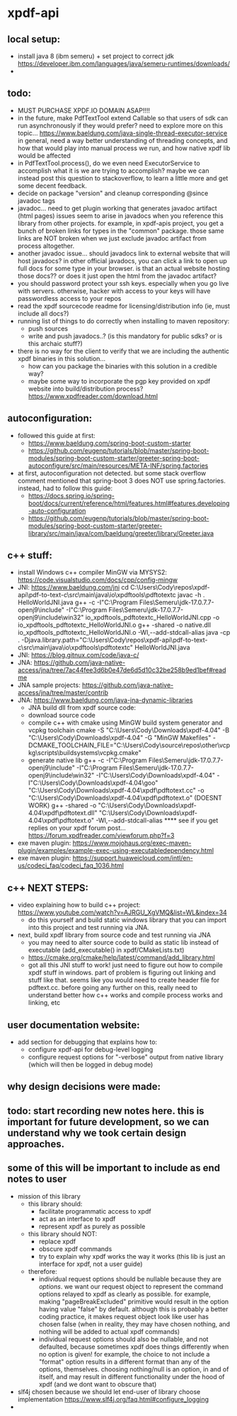 # xpdf-api

## local setup:
- install java 8 (ibm semeru) + set project to correct jdk https://developer.ibm.com/languages/java/semeru-runtimes/downloads/
- 

## todo:
- MUST PURCHASE XPDF.IO DOMAIN ASAP!!!!
- in the future, make PdfTextTool extend Callable so that users of sdk can run asynchronously if they would prefer?
  need to explore more on this topic... https://www.baeldung.com/java-single-thread-executor-service
  in general, need a way better understanding of threading concepts, and how that would play into manual process we run, and how native xpdf lib would be affected
- in PdfTextTool.process(), do we even need ExecutorService to accomplish what it is we are trying to accomplish?
  maybe we can instead post this question to stackoverflow, to learn a little more and get some decent feedback.
- decide on package "version" and cleanup corresponding @since javadoc tags
- javadoc...
  need to get plugin working that generates javadoc artifact (html pages)
  issues seem to arise in javadocs when you reference this library from other projects.
  for example, in xpdf-apis project, you get a bunch of broken links for types in the "common" package.
  those same links are NOT broken when we just exclude javadoc artifact from process altogether.
- another javadoc issue...
  should javadocs link to external website that will host javadocs?
  in other official javadocs, you can click a link to open up full docs for some type in your browser.
  is that an actual website hosting those docs?? or does it just open the html from the javadoc artifact?
- you should password protect your ssh keys. especially when you go live with servers. otherwise, hacker with access to your keys will have passwordless access to your repos
- read the xpdf sourcecode readme for licensing/distribution info (ie, must include all docs?)
- running list of things to do correctly when installing to maven repository:
  - push sources
  - write and push javadocs..? (is this mandatory for public sdks? or is this archaic stuff?)
- there is no way for the client to verify that we are including the authentic xpdf binaries in this solution... 
  - how can you package the binaries with this solution in a credible way?
  - maybe some way to incorporate the pgp key provided on xpdf website into build/distribution process? https://www.xpdfreader.com/download.html

## autoconfiguration:
- followed this guide at first:
  - https://www.baeldung.com/spring-boot-custom-starter
  - https://github.com/eugenp/tutorials/blob/master/spring-boot-modules/spring-boot-custom-starter/greeter-spring-boot-autoconfigure/src/main/resources/META-INF/spring.factories
- at first, autoconfiguration not detected. but some stack overflow comment mentioned that spring-boot 3 does NOT use spring.factories. instead, had to follow this guide:
  - https://docs.spring.io/spring-boot/docs/current/reference/html/features.html#features.developing-auto-configuration
  - https://github.com/eugenp/tutorials/blob/master/spring-boot-modules/spring-boot-custom-starter/greeter-library/src/main/java/com/baeldung/greeter/library/Greeter.java

## c++ stuff:
- install Windows c++ compiler MinGW via MYSYS2: https://code.visualstudio.com/docs/cpp/config-mingw
- JNI: https://www.baeldung.com/jni
  cd C:\Users\Cody\repos\xpdf-api\pdf-to-text-c\src\main\java\io\xpdftools\pdftotextc
  javac -h . HelloWorldJNI.java
  g++ -c -I"C:\Program Files\Semeru\jdk-17.0.7.7-openj9\include" -I"C:\Program Files\Semeru\jdk-17.0.7.7-openj9\include\win32" io_xpdftools_pdftotextc_HelloWorldJNI.cpp -o io_xpdftools_pdftotextc_HelloWorldJNI.o
  g++ -shared -o native.dll io_xpdftools_pdftotextc_HelloWorldJNI.o -Wl,--add-stdcall-alias
  java -cp . -Djava.library.path="C:\Users\Cody\repos\xpdf-api\pdf-to-text-c\src\main\java\io\xpdftools\pdftotextc" HelloWorldJNI.java
- JNI: https://blog.gitnux.com/code/java-c/
- JNA: https://github.com/java-native-access/jna/tree/7ac44fee3d6b0e47de6d5d10c32be258b9ed1bef#readme
- JNA sample projects: https://github.com/java-native-access/jna/tree/master/contrib
- JNA: https://www.baeldung.com/java-jna-dynamic-libraries
  - JNA build dll from xpdf source code:
  - download source code
  - compile c++ with cmake using MinGW build system generator and vcpkg toolchain
    cmake -S "C:\Users\Cody\Downloads\xpdf-4.04" -B "C:\Users\Cody\Downloads\xpdf-4.04" -G "MinGW Makefiles" -DCMAKE_TOOLCHAIN_FILE="C:\Users\Cody\source\repos\other\vcpkg\scripts\buildsystems\vcpkg.cmake"
  - generate native lib
    g++ -c -I"C:\Program Files\Semeru\jdk-17.0.7.7-openj9\include" -I"C:\Program Files\Semeru\jdk-17.0.7.7-openj9\include\win32" -I"C:\Users\Cody\Downloads\xpdf-4.04" -I"C:\Users\Cody\Downloads\xpdf-4.04\goo" "C:\Users\Cody\Downloads\xpdf-4.04\xpdf\pdftotext.cc" -o "C:\Users\Cody\Downloads\xpdf-4.04\xpdf\pdftotext.o"
    (DOESNT WORK) g++ -shared -o "C:\Users\Cody\Downloads\xpdf-4.04\xpdf\pdftotext.dll" "C:\Users\Cody\Downloads\xpdf-4.04\xpdf\pdftotext.o" -Wl,--add-stdcall-alias
    **** see if you get replies on your xpdf forum post... https://forum.xpdfreader.com/viewforum.php?f=3
- exe maven plugin: https://www.mojohaus.org/exec-maven-plugin/examples/example-exec-using-executabledependency.html
- exe maven plugin: https://support.huaweicloud.com/intl/en-us/codeci_faq/codeci_faq_1036.html

## c++ NEXT STEPS:
  - video explaining how to build c++ project: https://www.youtube.com/watch?v=AJRGU_XgVMQ&list=WL&index=34
    - do this yourself and build static windows library that you can import into this project and test running via JNA.
  - next, build xpdf library from source code and test running via JNA
    - you may need to alter source code to build as static lib instead of executable (add_executable() in xpdf/CMakeLists.txt)
    - https://cmake.org/cmake/help/latest/command/add_library.html
    - got all this JNI stuff to work! just need to figure out how to compile xpdf stuff in windows.
      part of problem is figuring out linking and stuff like that. seems like you would need to create header file for pdftext.cc.
      before going any further on this, really need to understand better how c++ works and compile process works and linking, etc

## user documentation website:
- add section for debugging that explains how to:
  - configure xpdf-api for debug-level logging
  - configure request options for "-verbose" output from native library (which will then be logged in debug mode)

## why design decisions were made:
## todo: start recording new notes here. this is important for future development, so we can understand why we took certain design approaches.
## some of this will be important to include as end notes to user
- mission of this library
  - this library should:
    - facilitate programmatic access to xpdf
    - act as an interface to xpdf
    - represent xpdf as purely as possible
  - this library should NOT:
      - replace xpdf
      - obscure xpdf commands
      - try to explain why xpdf works the way it works (this lib is just an interface for xpdf, not a user guide)
  - therefore:
      - individual request options should be nullable because they are *options*.
        we want our request object to represent the command options relayed to xpdf as clearly as possible.
        for example, making "pageBreakExcluded" primitive would result in the option having value "false" by default.
        although this is probably a better coding practice, it makes request object look like user has chosen false (when in reality, they may have chosen nothing, and nothing will be added to actual xpdf commands)
      - individual request options should also be nullable, and not defaulted, because sometimes xpdf does things differently when no option is given!
        for example, the choice to not include a "format" option results in a different format than any of the options, themselves.
        choosing nothing/null is an option, in and of itself, and may result in different functionality under the hood of xpdf (and we dont want to obscure that)
- slf4j chosen because we should let end-user of library choose implementation https://www.slf4j.org/faq.html#configure_logging
- 